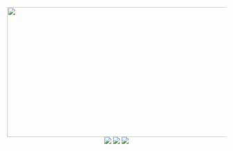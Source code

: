 <div id="header" align="center">
   <img src="https://miro.medium.com/v2/resize:fit:720/format:webp/1*LEH5tUEQReWe8Iu-UEV3Pg.gif" width="600" height="300"/>
   <div id="badges">
      <img src="https://badges.pufler.dev/repos/Jahn16?style=for-the-badge"/>
      <img src="https://badges.pufler.dev/commits/monthly/Jahn16?style=for-the-badge"/>
      <img src="https://img.shields.io/badge/OSS%20Funding-15%24-008000?style=for-the-badge&logoColor=green"/>
   </div>
</div>
